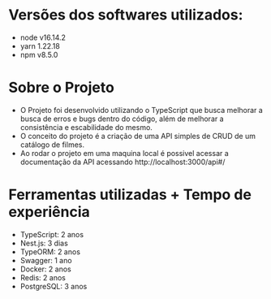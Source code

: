 # Versões dos softwares utilizados:  
  - node v16.14.2  
  - yarn 1.22.18  
  - npm v8.5.0 
  
# Sobre o Projeto
  
  - O Projeto foi desenvolvido utilizando o TypeScript que busca melhorar a busca de erros e bugs dentro do código, além de melhorar a consistência e escabilidade do mesmo.
  -  O conceito do projeto é a criação de uma API simples de CRUD de um catálogo de filmes.
  -  Ao rodar o projeto em uma maquina local é possivel acessar a documentação da API acessando http://localhost:3000/api#/
  
 
# Ferramentas utilizadas + Tempo de experiência

 -  TypeScript: 2 anos  
 -  Nest.js: 3 dias  
 -  TypeORM: 2 anos  
 -  Swagger: 1 ano  
 -  Docker: 2 anos  
 -  Redis: 2 anos  
 -  PostgreSQL: 3 anos  
